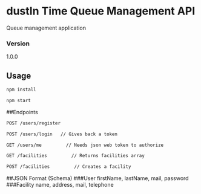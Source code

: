 # dustIn Time Queue Management API

Queue management application

### Version
1.0.0

## Usage

```bash
npm install
```

```bash
npm start
```

##Endpoints
```bash
POST /users/register
```

```bash
POST /users/login   // Gives back a token
```

```bash
GET /users/me         // Needs json web token to authorize
```

```bash
GET /facilities         // Returns facilities array
```

```bash
POST /facilities         // Creates a facility
```

##JSON Format (Schema)
###User
firstName, lastName, mail, password
###Facility
name, address, mail, telephone